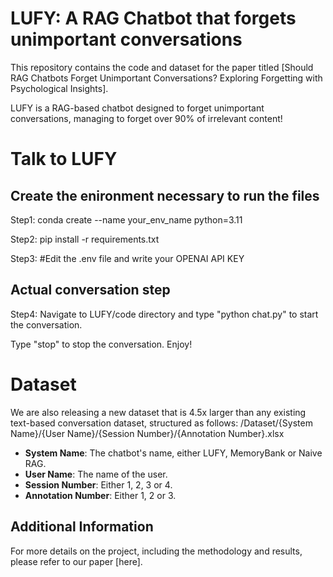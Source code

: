 # LUFY: A RAG Chatbot that forgets unimportant conversations

This repository contains the code and dataset for the paper titled [Should RAG Chatbots Forget Unimportant Conversations?
Exploring Forgetting with Psychological Insights]. 

LUFY is a RAG-based chatbot designed to forget unimportant conversations, managing to forget over 90% of irrelevant content!

# Talk to LUFY

## Create the enironment necessary to run the files

Step1: conda create --name your_env_name python=3.11

Step2: pip install -r requirements.txt

Step3: #Edit the .env file and write your OPENAI API KEY

## Actual conversation step
Step4: Navigate to LUFY/code directory and type "python chat.py" to start the conversation.

Type "stop" to stop the conversation.
Enjoy!

# Dataset

We are also releasing a new dataset that is 4.5x larger than any existing text-based conversation dataset, structured as follows:
/Dataset/{System Name}/{User Name}/{Session Number}/{Annotation Number}.xlsx

- **System Name**: The chatbot's name, either LUFY, MemoryBank or Naive RAG.
- **User Name**: The name of the user.
- **Session Number**: Either 1, 2, 3 or 4.
- **Annotation Number**: Either 1, 2 or 3.

## Additional Information

For more details on the project, including the methodology and results, please refer to our paper [here].



